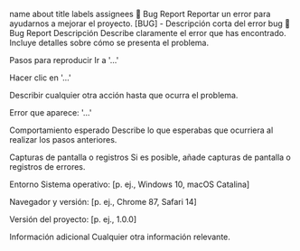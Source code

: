 name	about	title	labels	assignees
🐛 Bug Report
Reportar un error para ayudarnos a mejorar el proyecto.
[BUG] - Descripción corta del error
bug
🐛 Bug Report
Descripción
Describe claramente el error que has encontrado. Incluye detalles sobre cómo se presenta el problema.

Pasos para reproducir
Ir a '...'

Hacer clic en '...'

Describir cualquier otra acción hasta que ocurra el problema.

Error que aparece: '...'

Comportamiento esperado
Describe lo que esperabas que ocurriera al realizar los pasos anteriores.

Capturas de pantalla o registros
Si es posible, añade capturas de pantalla o registros de errores.

Entorno
Sistema operativo: [p. ej., Windows 10, macOS Catalina]

Navegador y versión: [p. ej., Chrome 87, Safari 14]

Versión del proyecto: [p. ej., 1.0.0]

Información adicional
Cualquier otra información relevante.